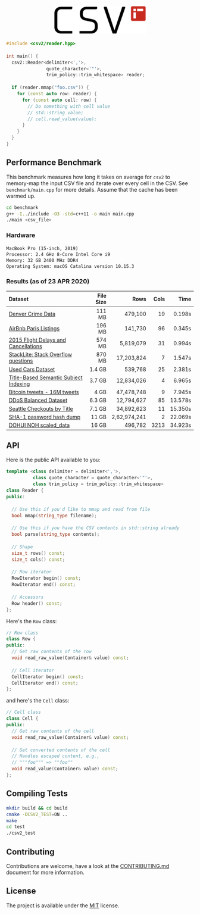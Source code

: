 <p align="center">
  <img height="75" src="img/logo.png" alt="csv2"/>
</p>

```cpp
#include <csv2/reader.hpp>

int main() {
  csv2::Reader<delimiter<','>, 
               quote_character<'"'>, 
               trim_policy::trim_whitespace> reader;
               
  if (reader.mmap("foo.csv")) {
    for (const auto row: reader) {
      for (const auto cell: row) {
        // Do something with cell value
        // std::string value;
        // cell.read_value(value);
      }
    }
  }
}
```

## Performance Benchmark

This benchmark measures how long it takes on average for `csv2` to memory-map the input CSV file and iterate over every cell in the CSV. See `benchmark/main.cpp` for more details. Assume that the cache has been warmed up.

```bash
cd benchmark
g++ -I../include -O3 -std=c++11 -o main main.cpp
./main <csv_file>
```

### Hardware 

```
MacBook Pro (15-inch, 2019)
Processor: 2.4 GHz 8-Core Intel Core i9
Memory: 32 GB 2400 MHz DDR4
Operating System: macOS Catalina version 10.15.3
```

### Results (as of 23 APR 2020)

| Dataset | File Size | Rows | Cols | Time |
|:---     |       ---:|  ---:|  ---:|  ---:|
| [Denver Crime Data](https://www.kaggle.com/paultimothymooney/denver-crime-data) | 111 MB | 479,100 | 19 | 0.198s |
| [AirBnb Paris Listings](https://www.kaggle.com/juliatb/airbnb-paris) | 196 MB | 141,730 | 96 | 0.345s |
| [2015 Flight Delays and Cancellations](https://www.kaggle.com/usdot/flight-delays) | 574 MB | 5,819,079 | 31 | 0.994s |
| [StackLite: Stack Overflow questions](https://www.kaggle.com/stackoverflow/stacklite) | 870 MB | 17,203,824 | 7 | 1.547s |
| [Used Cars Dataset](https://www.kaggle.com/austinreese/craigslist-carstrucks-data) | 1.4 GB | 539,768 | 25 | 2.381s |
| [Title-Based Semantic Subject Indexing](https://www.kaggle.com/hsrobo/titlebased-semantic-subject-indexing) | 3.7 GB | 12,834,026 | 4 | 6.965s|
| [Bitcoin tweets - 16M tweets](https://www.kaggle.com/alaix14/bitcoin-tweets-20160101-to-20190329) | 4 GB | 47,478,748 | 9 | 7.945s |
| [DDoS Balanced Dataset](https://www.kaggle.com/devendra416/ddos-datasets) | 6.3 GB | 12,794,627 | 85 | 13.578s |
| [Seattle Checkouts by Title](https://www.kaggle.com/city-of-seattle/seattle-checkouts-by-title) | 7.1 GB | 34,892,623 | 11 | 15.350s |
| [SHA-1 password hash dump](https://www.kaggle.com/urvishramaiya/have-i-been-pwnd) | 11 GB | 2,62,974,241 | 2 | 22.069s |
| [DOHUI NOH scaled_data](https://www.kaggle.com/seaa0612/scaled-data) | 16 GB | 496,782 | 3213 | 34.923s |

## API

Here is the public API available to you:

```cpp
template <class delimiter = delimiter<','>, 
          class quote_character = quote_character<'"'>,
          class trim_policy = trim_policy::trim_whitespace>
class Reader {
public:
  
  // Use this if you'd like to mmap and read from file
  bool mmap(string_type filename);

  // Use this if you have the CSV contents in std::string already
  bool parse(string_type contents);

  // Shape
  size_t rows() const;
  size_t cols() const;
  
  // Row iterator
  RowIterator begin() const;
  RowIterator end() const;

  // Accessors
  Row header() const;
};
```

Here's the `Row` class:

```cpp
// Row class
class Row {
public:
  // Get raw contents of the row
  void read_raw_value(Container& value) const;
  
  // Cell iterator
  CellIterator begin() const;
  CellIterator end() const;
};
```

and here's the `Cell` class:

```cpp
// Cell class
class Cell {
public:
  // Get raw contents of the cell
  void read_raw_value(Container& value) const;
  
  // Get converted contents of the cell
  // Handles escaped content, e.g., 
  // """foo""" => ""foo""
  void read_value(Container& value) const;
};
```

## Compiling Tests

```bash
mkdir build && cd build
cmake -DCSV2_TEST=ON ..
make
cd test
./csv2_test
```

## Contributing
Contributions are welcome, have a look at the [CONTRIBUTING.md](CONTRIBUTING.md) document for more information.

## License
The project is available under the [MIT](https://opensource.org/licenses/MIT) license.
